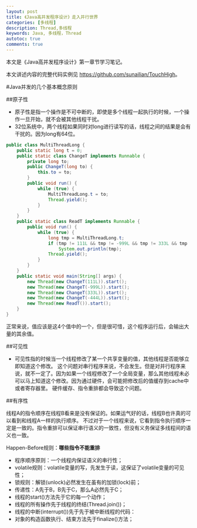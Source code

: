 ```yaml
---
layout: post
title: 《Java高并发程序设计》走入并行世界
categories: [多线程]
description: Thread,多线程
keywords: Java, 多线程，Thread
autotoc: true
comments: true
---
```


本文是《Java高并发程序设计》第一章节学习笔记。

本文讲述内容的完整代码实例见 <https://github.com/sunailian/TouchHigh>。

#Java并发的几个基本概念原则

##原子性

- 原子性是指一个操作是不可中断的，即使是多个线程一起执行的时候，一个操作一旦开始，就不会被其他线程干扰。
- 32位系统中，两个线程如果同时对long进行读写的话，线程之间的结果是会有干扰的。因为long有64位。

```java
public class MultiThreadLong {
    public static long t = 0;
    public static class ChangeT implements Runnable {
        private long to;
        public ChangeT(long to) {
            this.to = to;
        }
        public void run() {
            while (true) {
                MultiThreadLong.t = to;
                Thread.yield();
            }
        }
    }
    public static class ReadT implements Runnable {
        public void run() {
            while (true) {
                long tmp = MultiThreadLong.t;
                if (tmp != 111L && tmp != -999L && tmp != 333L && tmp != -444L)
                    System.out.println(tmp);
                Thread.yield();
            }
        }
    }
    public static void main(String[] args) {
        new Thread(new ChangeT(111L)).start();
        new Thread(new ChangeT(-999L)).start();
        new Thread(new ChangeT(333L)).start();
        new Thread(new ChangeT(-444L)).start();
        new Thread(new ReadT()).start();
    }
}
```

正常来说，值应该是这4个值中的一个，但是很可惜，这个程序运行后，会输出大量的其余值。

##可见性

- 可见性指的时候当一个线程修改了某一个共享变量的值，其他线程是否能够立即知道这个修改。
这个问题对串行程序来说，不会发生。但是对并行程序来说，就不一定了。因为如果一个线程修改了一个全局变量，那么其他线程未必可以马上知道这个修改。因为通过硬件，会可能把修改后的值缓存到cache中或者寄存器里。
硬件缓存、指令重排都会导致这个问题。

##有序性

线程A的指令顺序在线程B看来是没有保证的。如果运气好的话，线程B也许真的可以看到和线程A一样的执行顺序。
不过对于一个线程来说，它看到指令执行顺序一定是一致的。指令重排可以保证串行语义的一致性，但没有义务保证多线程间的语义也一致。

Happen-Before规则：**哪些指令不能重排**   

- 程序顺序原则：一个线程内保证语义的串行性；<br/>
- volatile规则：volatile变量的写，先发生于读，这保证了volatile变量的可见性；<br/>
- 锁规则：解锁(unlock)必然发生在虽有的加锁(lock)前；<br/>
- 传递性：A先于B，B先于C，那么A必然先于C；<br/>
- 线程的start()方法先于它的每一个动作；<br/>
- 线程的所有操作先于线程的终结(Thread.join())；<br/>
- 线程的中断(interrupt())先于先于被中断线程的代码：<br/>
- 对象的构造函数执行、结束方法先于finalize()方法；<br/>
